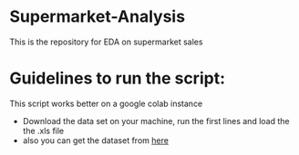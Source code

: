 # Supermarket-Analysis
This is the repository for EDA on supermarket sales

# Guidelines to run the script:
 This script works better on a google colab instance 
- Download the data set on your machine, run the first lines and load the the .xls file
- also you can get the dataset from [here](https://www.kaggle.com/datasets/aungpyaeap/supermarket-sales)
